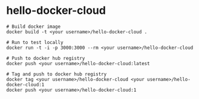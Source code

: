 # hello-docker-cloud

    # Build docker image
    docker build -t <your username>/hello-docker-cloud .
    
    # Run to test locally
    docker run -t -i -p 3000:3000 --rm <your username>/hello-docker-cloud

    # Push to docker hub registry
    docker push <your username>/hello-docker-cloud:latest
    
    # Tag and push to docker hub registry
    docker tag <your username>/hello-docker-cloud <your username>/hello-docker-cloud:1
    docker push <your username>/hello-docker-cloud:1